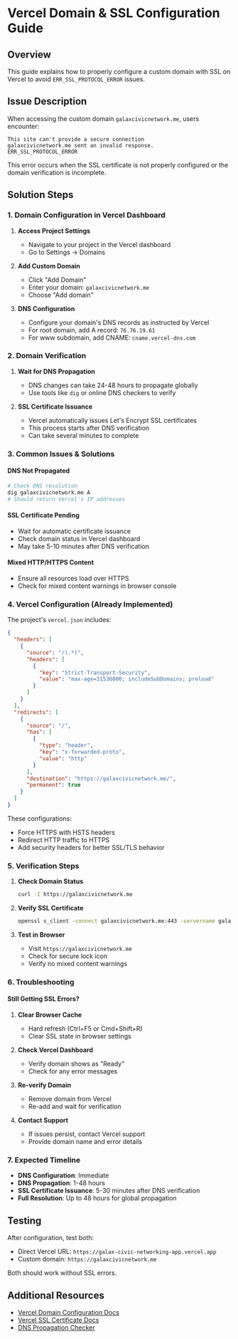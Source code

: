 # Vercel Domain & SSL Configuration Guide

## Overview

This guide explains how to properly configure a custom domain with SSL on Vercel to avoid `ERR_SSL_PROTOCOL_ERROR` issues.

## Issue Description

When accessing the custom domain `galaxcivicnetwork.me`, users encounter:
```
This site can't provide a secure connection
galaxcivicnetwork.me sent an invalid response.
ERR_SSL_PROTOCOL_ERROR
```

This error occurs when the SSL certificate is not properly configured or the domain verification is incomplete.

## Solution Steps

### 1. Domain Configuration in Vercel Dashboard

1. **Access Project Settings**
   - Navigate to your project in the Vercel dashboard
   - Go to Settings → Domains

2. **Add Custom Domain**
   - Click "Add Domain"
   - Enter your domain: `galaxcivicnetwork.me`
   - Choose "Add domain"

3. **DNS Configuration**
   - Configure your domain's DNS records as instructed by Vercel
   - For root domain, add A record: `76.76.19.61`
   - For www subdomain, add CNAME: `cname.vercel-dns.com`

### 2. Domain Verification

1. **Wait for DNS Propagation**
   - DNS changes can take 24-48 hours to propagate globally
   - Use tools like `dig` or online DNS checkers to verify

2. **SSL Certificate Issuance**
   - Vercel automatically issues Let's Encrypt SSL certificates
   - This process starts after DNS verification
   - Can take several minutes to complete

### 3. Common Issues & Solutions

#### DNS Not Propagated
```bash
# Check DNS resolution
dig galaxcivicnetwork.me A
# Should return Vercel's IP addresses
```

#### SSL Certificate Pending
- Wait for automatic certificate issuance
- Check domain status in Vercel dashboard
- May take 5-10 minutes after DNS verification

#### Mixed HTTP/HTTPS Content
- Ensure all resources load over HTTPS
- Check for mixed content warnings in browser console

### 4. Vercel Configuration (Already Implemented)

The project's `vercel.json` includes:

```json
{
  "headers": [
    {
      "source": "/(.*)",
      "headers": [
        {
          "key": "Strict-Transport-Security",
          "value": "max-age=31536000; includeSubDomains; preload"
        }
      ]
    }
  ],
  "redirects": [
    {
      "source": "/",
      "has": [
        {
          "type": "header",
          "key": "x-forwarded-proto",
          "value": "http"
        }
      ],
      "destination": "https://galaxcivicnetwork.me/",
      "permanent": true
    }
  ]
}
```

These configurations:
- Force HTTPS with HSTS headers
- Redirect HTTP traffic to HTTPS
- Add security headers for better SSL/TLS behavior

### 5. Verification Steps

1. **Check Domain Status**
   ```bash
   curl -I https://galaxcivicnetwork.me
   ```

2. **Verify SSL Certificate**
   ```bash
   openssl s_client -connect galaxcivicnetwork.me:443 -servername galaxcivicnetwork.me
   ```

3. **Test in Browser**
   - Visit `https://galaxcivicnetwork.me`
   - Check for secure lock icon
   - Verify no mixed content warnings

### 6. Troubleshooting

#### Still Getting SSL Errors?

1. **Clear Browser Cache**
   - Hard refresh (Ctrl+F5 or Cmd+Shift+R)
   - Clear SSL state in browser settings

2. **Check Vercel Dashboard**
   - Verify domain shows as "Ready"
   - Check for any error messages

3. **Re-verify Domain**
   - Remove domain from Vercel
   - Re-add and wait for verification

4. **Contact Support**
   - If issues persist, contact Vercel support
   - Provide domain name and error details

### 7. Expected Timeline

- **DNS Configuration**: Immediate
- **DNS Propagation**: 1-48 hours
- **SSL Certificate Issuance**: 5-30 minutes after DNS verification
- **Full Resolution**: Up to 48 hours for global propagation

## Testing

After configuration, test both:
- Direct Vercel URL: `https://galax-civic-networking-app.vercel.app`
- Custom domain: `https://galaxcivicnetwork.me`

Both should work without SSL errors.

## Additional Resources

- [Vercel Domain Configuration Docs](https://vercel.com/docs/concepts/projects/domains)
- [Vercel SSL Certificate Docs](https://vercel.com/docs/concepts/edge-network/ssl)
- [DNS Propagation Checker](https://www.whatsmydns.net/)